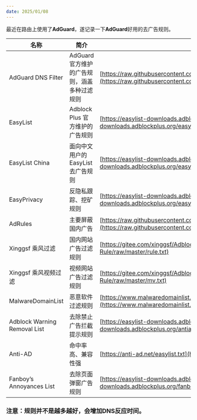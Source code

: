 ```yaml
---
date: 2025/01/08
---
```

最近在路由上使用了**AdGuard**，遂记录一下**AdGuard**好用的去广告规则。

|名称|简介|地址|
|---|---|---|
|AdGuard DNS Filter|AdGuard 官方维护的广告规则，涵盖多种过滤规则|[https://raw.githubusercontent.com/AdguardTeam/FiltersRegistry/master/filters/filter_15_DnsFilter/filter.txt](https://raw.githubusercontent.com/AdguardTeam/FiltersRegistry/master/filters/filter_15_DnsFilter/filter.txt)|
|EasyList|Adblock Plus 官方维护的广告规则|[https://easylist-downloads.adblockplus.org/easylist.txt](https://easylist-downloads.adblockplus.org/easylist.txt)|
|EasyList China|面向中文用户的 EasyList 去广告规则|[https://easylist-downloads.adblockplus.org/easylistchina.txt](https://easylist-downloads.adblockplus.org/easylistchina.txt)|
|EasyPrivacy|反隐私跟踪、挖矿规则|[https://easylist-downloads.adblockplus.org/easyprivacy.txt](https://easylist-downloads.adblockplus.org/easyprivacy.txt)|
|AdRules|主要屏蔽国内广告|[https://raw.githubusercontent.com/Cats-Team/AdRules/main/dns.txt](https://raw.githubusercontent.com/Cats-Team/AdRules/main/dns.txt)|
|Xinggsf 乘风过滤|国内网站广告过滤规则|[https://gitee.com/xinggsf/Adblock-Rule/raw/master/rule.txt](https://gitee.com/xinggsf/Adblock-Rule/raw/master/rule.txt)|
|Xinggsf 乘风视频过滤|视频网站广告过滤规则|[https://gitee.com/xinggsf/Adblock-Rule/raw/master/mv.txt](https://gitee.com/xinggsf/Adblock-Rule/raw/master/mv.txt)|
|MalwareDomainList|恶意软件过滤规则|[https://www.malwaredomainlist.com/hostslist/hosts.txt](https://www.malwaredomainlist.com/hostslist/hosts.txt)|
|Adblock Warning Removal List|去除禁止广告拦截提示规则|[https://easylist-downloads.adblockplus.org/antiadblockfilters.txt](https://easylist-downloads.adblockplus.org/antiadblockfilters.txt)|
|Anti-AD|命中率高、兼容性强|[https://anti-ad.net/easylist.txt](https://anti-ad.net/easylist.txt)|
|Fanboy’s Annoyances List|去除页面弹窗广告规则|[https://easylist-downloads.adblockplus.org/fanboy-annoyance.txt](https://easylist-downloads.adblockplus.org/fanboy-annoyance.txt)|

### 注意：规则并不是越多越好，会增加DNS反应时间。